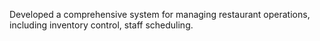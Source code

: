  Developed a comprehensive system for managing restaurant operations, including inventory control, staff scheduling.
